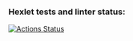 ### Hexlet tests and linter status:
[![Actions Status](https://github.com/moisova/frontend-project-44/actions/workflows/hexlet-check.yml/badge.svg)](https://github.com/moisova/frontend-project-44/actions)